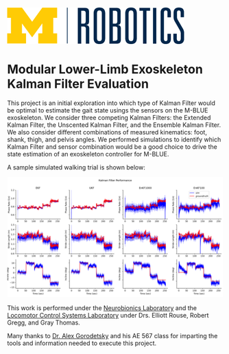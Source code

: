 ![Logo of the project](.images/MRobotics_informal_outlines_digital.png)

# Modular Lower-Limb Exoskeleton Kalman Filter Evaluation


This project is an initial exploration into which type of Kalman Filter would be optimal to estimate the gait state usings the sensors on the M-BLUE exoskeleton. We consider three competing Kalman Filters: the Extended Kalman Filter, the Unscented Kalman Filter, and the Ensemble Kalman Filter. We also consider different combinations of measured kinematics: foot, shank, thigh, and pelvis angles. We performed simulations to identify which Kalman Filter and sensor combination would be a good choice to drive the state estimation of an exoskeleton controller for M-BLUE. 

A sample simulated walking trial is shown below:

![Sample Run](.images/SampleFilters_states.png)

This work is performed under the [Neurobionics Laboratory](https://neurobionics.robotics.umich.edu/) and the [Locomotor Control Systems Laboratory](https://web.eecs.umich.edu/locolab/) under Drs. Elliott Rouse, Robert Gregg, and Gray Thomas.

Many thanks to [Dr. Alex Gorodetsky](https://www.alexgorodetsky.com/index.html) and his AE 567 class for imparting the tools and information needed to execute this project.